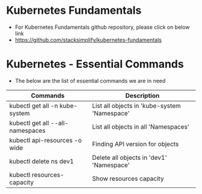 # Kubernetes Fundamentals
- For Kubernetes Fundamentals github repository, please click on below link
- https://github.com/stacksimplify/kubernetes-fundamentals


# Kubernetes - Essential Commands
- The below are the list of essential commands we are in need 

|     Commands                 |    Description                                  |
| ------------------------------- | --------------------------------------------- |
| kubectl get all -n kube-system | List all objects in 'kube-system 'Namespace' |
| kubectl get all --all-namespaces | List all objects in all 'Namespaces' |
| kubectl api-resources -o wide | Finding API version for objects |
| kubectl delete ns dev1 | Delete all objects in 'dev1' 'Namespace' |
| kubectl resources-capacity | Show resources capacity |
